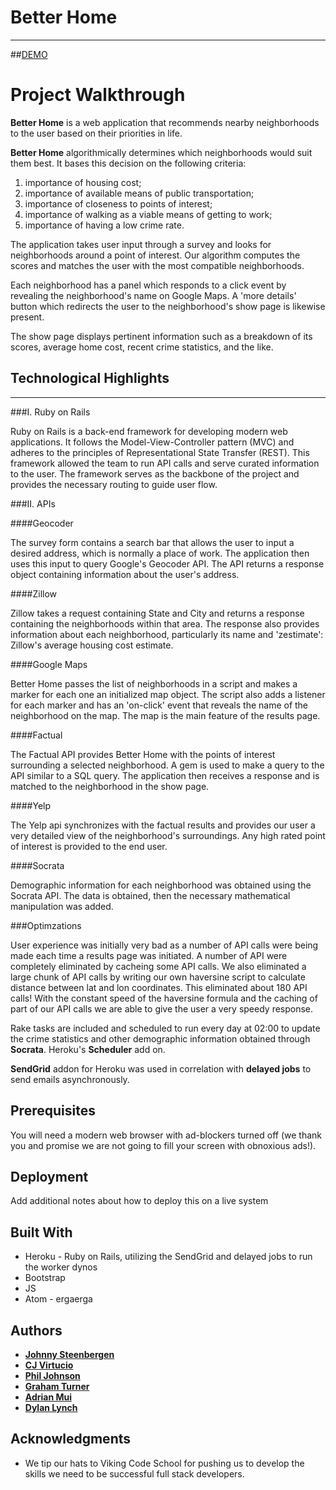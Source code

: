 # Better Home
- - -

##[DEMO](https://github.com/jsteenb2/better_home/blob/master/demo.md)

# Project Walkthrough

**Better Home** is a web application that recommends nearby neighborhoods to the user based on their priorities in life.

**Better Home** algorithmically determines which neighborhoods would suit them best. It bases this decision on the following criteria:

1. importance of housing cost;
2. importance of available means of public transportation;
3. importance of closeness to points of interest;
4. importance of walking as a viable means of getting to work;
5. importance of having a low crime rate.

The application takes user input through a survey and looks for neighborhoods around a point of interest. Our algorithm computes the scores and matches the user with the most compatible neighborhoods.

Each neighborhood has a panel which responds to a click event by revealing the neighborhood's name on Google Maps. A 'more details' button which redirects the user to the neighborhood's show page is likewise present.

The show page displays pertinent information such as a breakdown of its scores, average home cost, recent crime statistics, and the like.


## Technological Highlights
- - -

###I. Ruby on Rails

Ruby on Rails is a back-end framework for developing modern web applications. It follows the Model-View-Controller pattern (MVC) and adheres to the principles of Representational State Transfer (REST). This framework allowed the team to run API calls and serve curated information to the user. The framework serves as the backbone of the project and provides the necessary routing to guide user flow.

###II. APIs

####Geocoder

The survey form contains a search bar that allows the user to input a desired address, which is normally a place of work. The application then uses this input to query Google's Geocoder API. The API returns a response object containing information about the user's address.

####Zillow

Zillow takes a request containing State and City and returns a response containing the neighborhoods within that area. The response also provides information about each neighborhood, particularly its name and 'zestimate': Zillow's average housing cost estimate.

####Google Maps

Better Home passes the list of neighborhoods in a script and makes a marker for each one an initialized map object. The script also adds a listener for each marker and has an 'on-click' event that reveals the name of the neighborhood on the map. The map is the main feature of the results page.

####Factual

The Factual API provides Better Home with the points of interest surrounding a selected neighborhood. A gem is used to make a query to the API similar to a SQL query. The application then receives a response and is matched to the neighborhood in the show page.

####Yelp

The Yelp api synchronizes with the factual results and provides our user a very detailed view of the neighborhood's surroundings. Any high rated point of interest is provided to the end user.

####Socrata

Demographic information for each neighborhood was obtained using the Socrata API. The data is obtained, then the necessary mathematical manipulation was added.

###Optimzations

User experience was initially very bad as a number of API calls were being made each time a results page was initiated. A number of API were completely eliminated by cacheing some API calls.  We also eliminated a large chunk of API calls by writing our own haversine script to calculate distance between lat and lon coordinates.  This eliminated about 180 API calls!  With the constant speed of the haversine formula and the caching of part of our API calls we are able to give the user a very speedy response.

Rake tasks are included and scheduled to run every day at 02:00 to update the crime statistics and other demographic information obtained through **Socrata**.  Heroku's **Scheduler** add on.

**SendGrid** addon for Heroku was used in correlation with **delayed jobs** to send emails asynchronously.  

## Prerequisites

You will need a modern web browser with ad-blockers turned off (we thank you and promise we are not going to fill your screen with obnoxious ads!).



## Deployment

Add additional notes about how to deploy this on a live system

## Built With

* Heroku - Ruby on Rails, utilizing the SendGrid and delayed jobs to run the worker dynos
* Bootstrap
* JS
* Atom - ergaerga

## Authors

* [**Johnny Steenbergen**](https://github.com/jsteenb2) 
* [**CJ Virtucio**](https://github.com/cjvirtucio87) 
* [**Phil Johnson**](https://github.com/philipcolejohnson) 
* [**Graham Turner**](https://github.com/tgturner)
* [**Adrian Mui**](https://github.com/adrianmui)
* [**Dylan Lynch**](https://github.com/lynchd2)


## Acknowledgments

* We tip our hats to Viking Code School for pushing us to develop the skills we need to be successful full stack developers.

